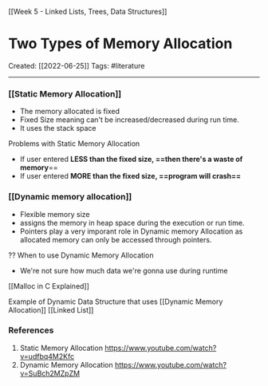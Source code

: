[[Week 5 - Linked Lists, Trees, Data Structures]]

# Two Types of Memory Allocation
Created:  [[2022-06-25]]
Tags: #literature 

---
### [[Static Memory Allocation]]
- The memory allocated is fixed 
- Fixed Size meaning can't be increased/decreased during run time. 
- It uses the stack space

Problems with Static Memory Allocation
- If user entered **LESS than the fixed size, ==then there's a waste of memory**==
- If user entered **MORE than the fixed size, ==program will crash==**


### [[Dynamic memory allocation]] 
- Flexible memory size
- assigns the memory in heap space during the execution or run time. 
- Pointers play a very imporant role in Dynamic memory Allocation as allocated memory can only be accessed through pointers.

?? When to use Dynamic Memory Allocation
- We're not sure how much data we're gonna use during runtime

[[Malloc in C Explained]]


Example of Dynamic Data Structure that uses [[Dynamic Memory Allocation]]
[[Linked List]]












### References
1. Static Memory Allocation https://www.youtube.com/watch?v=udfbq4M2Kfc
2. Dynamic Memory Allocation https://www.youtube.com/watch?v=SuBch2MZpZM 